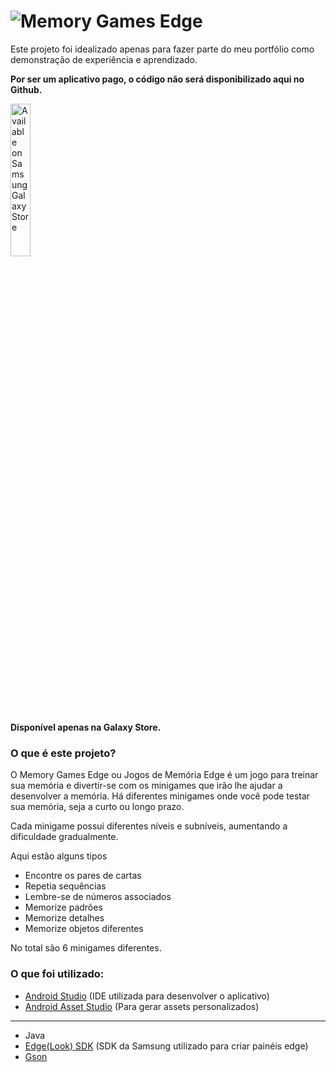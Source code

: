 # ![](https://i.imgur.com/2mPQBdL.png?raw=true "Memory Games Edge")
Este projeto foi idealizado apenas para fazer parte do meu portfólio como demonstração de experiência e aprendizado.

**Por ser um aplicativo pago, o código não será disponibilizado aqui no Github.**

<a href="https://galaxy.store/98MGE"><img src="https://img.samsungapps.com/seller/images/badges/galaxyStore/png_big/GalaxyStore_Portuguese(Brazil).png?3" alt="Available on Samsung Galaxy Store" width="25%"></a>

**Disponível apenas na Galaxy Store.**

### O que é este projeto?

O Memory Games Edge ou Jogos de Memória Edge é um jogo para treinar sua memória e divertir-se com os minigames que irão lhe ajudar a desenvolver a memória. Há diferentes minigames onde você pode testar sua memória, seja a curto ou longo prazo.

Cada minigame possui diferentes níveis e subníveis, aumentando a dificuldade gradualmente.

Aqui estão alguns tipos

- Encontre os pares de cartas
- Repetia sequências
- Lembre-se de números associados
- Memorize padrões
- Memorize detalhes
- Memorize objetos diferentes

No total são 6 minigames diferentes.


### O que foi utilizado:

* [Android Studio](https://developer.android.com/studio) (IDE utilizada para desenvolver o aplicativo)
* [Android Asset Studio](http://romannurik.github.io/AndroidAssetStudio/index.html) (Para gerar assets personalizados)

<hr>

* Java
* [Edge(Look) SDK](https://developer.samsung.com/galaxy/edge) (SDK da Samsung utilizado para criar painéis edge)
* [Gson](https://github.com/google/gson)
